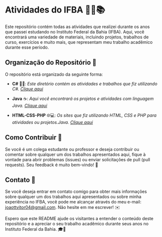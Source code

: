 # Atividades do IFBA 👨‍🎓📚
Este repositório contém todas as atividades que realizei durante os anos que passei estudando no Instituto Federal da Bahia (IFBA). Aqui, você encontrará uma variedade de materiais, incluindo projetos, trabalhos de curso, exercícios e muito mais, que representam meu trabalho acadêmico durante esse período.  



    
## Organização do Repositório 📁
O repositório está organizado da seguinte forma:

- **C#** 👨‍💻: *Este diretório contém as atividades e trabalhos que fiz utilizando C#. [Clique aqui](C#)*

- **Java** ☕: *Aqui você encontrará os projetos e atividades com linguagem Java. [Clique aqui](JAVA)*

- **HTML-CSS-PHP** 🌐💻: *Os sites que fiz utilizando HTML, CSS e PHP para atividades ou projetos.Java. [Clique aqui]("HTML-CSS-PHP")*


    
## Como Contribuir 🤝
Se você é um colega estudante ou professor e deseja contribuir ou comentar sobre qualquer um dos trabalhos apresentados aqui, fique à vontade para abrir problemas (issues) ou enviar solicitações de pull (pull requests). Seu feedback é muito bem-vindo! 🙌   


    
## Contato 📧
Se você deseja entrar em contato comigo para obter mais informações sobre qualquer um dos trabalhos aqui apresentados ou sobre minha experiência no IFBA, você pode me alcançar através do meu e-mail: [joaottvitor04@gmail.com](mailto:joaottvitor04@gmail.com). Não hesite em me escrever! ✉️   


    
Espero que este README ajude os visitantes a entender o conteúdo deste repositório e a apreciar o seu trabalho acadêmico durante seus anos no Instituto Federal da Bahia. 🎓🌟
